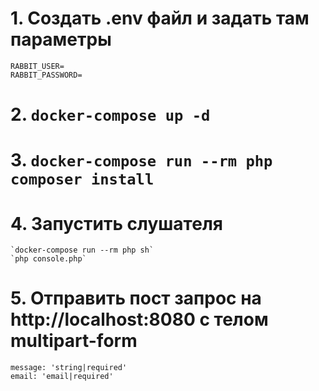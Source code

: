 # 1. Создать .env файл и задать там параметры
    RABBIT_USER=
    RABBIT_PASSWORD=
# 2. `docker-compose up -d`
# 3. `docker-compose run --rm php composer install`
# 4. Запустить слушателя
    `docker-compose run --rm php sh`
    `php console.php`
# 5. Отправить пост запрос на http://localhost:8080 с телом multipart-form
    message: 'string|required'
    email: 'email|required'
    